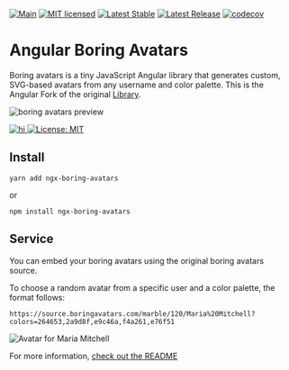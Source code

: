 [![Main](https://github.com/28Smiles/ngx-boring-avatars/actions/workflows/build.yml/badge.svg)](https://github.com/28Smiles/ngx-boring-avatars/actions/workflows/build.yml)
[![MIT licensed](https://img.shields.io/badge/license-MIT-blue.svg)](./LICENSE)
[![Latest Stable](https://img.shields.io/github/v/release/28Smiles/ngx-boring-avatars?label=latest%20stable)](https://github.com/28Smiles/ngx-boring-avatars/releases/latest)
[![Latest Release](https://img.shields.io/github/v/release/28Smiles/ngx-boring-avatars?include_prereleases&label=latest%20release)](https://github.com/28Smiles/ngx-boring-avatars/releases)
[![codecov](https://codecov.io/gh/28Smiles/ngx-boring-avatars/branch/master/graph/badge.svg?token=Td24qudkuq)](https://codecov.io/gh/28Smiles/ngx-boring-avatars)

# Angular Boring Avatars

Boring avatars is a tiny JavaScript Angular library that generates custom, SVG-based avatars from any username and color palette. This is the Angular Fork of the original [Library](https://www.npmjs.com/package/boring-avatars).

![boring avatars preview](https://github.com/boringdesigners/boring-avatars/blob/master/public/boring-avatars-preview.png?raw=true)

<a href="https://www.npmjs.com/package/ngx-boring-avatars">

![hi](https://badgen.net/npm/v/ngx-boring-avatars)
[![License: MIT](https://img.shields.io/badge/License-MIT-yellow.svg)](https://opensource.org/licenses/MIT)

</a>

## Install

```
yarn add ngx-boring-avatars
```

or

```
npm install ngx-boring-avatars
```

## Service

You can embed your boring avatars using the original boring avatars source.

To choose a random avatar from a specific user and a color palette, the format follows:

```
https://source.boringavatars.com/marble/120/Maria%20Mitchell?colors=264653,2a9d8f,e9c46a,f4a261,e76f51
```
![Avatar for Maria Mitchell](https://source.boringavatars.com/marble/120/Maria%20Mitchell?colors=264653,2a9d8f,e9c46a,f4a261,e76f51)


For more information, [check out the README](https://github.com/hihayk/boring-avatars-service/blob/main/README.md)
